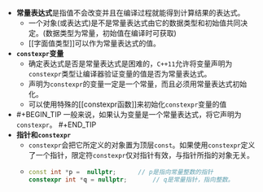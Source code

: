 - **常量表达式**是指值不会改变并且在编译过程就能得到计算结果的表达式。
	- 一个对象(或表达式)是不是常量表达式由它的数据类型和初始值共同决定。(数据类型为常量，初始值在编译时可获取)
	- [[字面值类型]]可以作为常量表达式的值。
- **`constexpr`变量**
	- 确定表达式是否是常量表达式是困难的，`C++11`允许将变量声明为`constexpr`类型让编译器验证变量的值是否为常量表达式。
	- 声明为`constexpr`的变量一定是一个常量，而且必须用常量表达式初始化。
	- 可以使用特殊的[[constexpr函数]]来初始化`constexpr`变量的值
- #+BEGIN_TIP
  一般来说，如果认为变量是一个常量表达式，将它声明为`constexpr`。
  #+END_TIP
- **指针和`constexpr`**
	- `constexpr`会把它所定义的对象置为顶层`const`。如果使用`constexpr`定义了一个指针，限定符`constexpr`仅对指针有效，与指针所指的对象无关。
	- ```C++
	  const int *p =  nullptr;		// p是指向常量整数的指针
	  constexpr int *q = nullptr;		// q是常量指针，指向整数。
	  ```